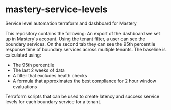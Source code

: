 # mastery-service-levels
Service level automation terraform and dashboard for Mastery

This repository contains the following: 
An export of the dashboard we set up in Mastery's account. 
Using the tenant filter, a user can see the boundary services. 
On the second tab they can see the 95th percentile response time of boundary services across multiple tenants. The baseline is calculated using:
* The 95th percentile
* The last 2 weeks of data
* A filter that excludes health checks
* A formula that approximates the best compliance for 2 hour window evaluations

Terraform scripts that can be used to create latency and success service levels for each boundary service for a tenant. 
